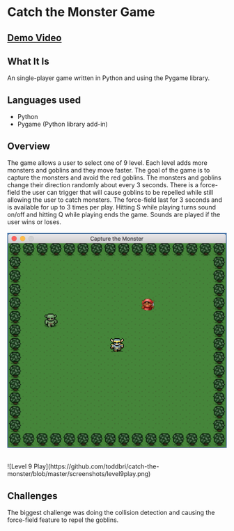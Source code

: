 # Catch the Monster Game
## [Demo Video](https://www.youtube.com/watch?v=yOF8SWaLtsQ&feature=youtu.be)

## What It Is
An single-player game written in Python and using the Pygame library.


## Languages used
* Python
* Pygame (Python library add-in)


## Overview
The game allows a user to select one of 9 level. Each level adds more monsters and goblins and they move faster. The goal of the game is to capture the monsters and avoid the red goblins. The monsters and goblins change their direction randomly about every 3 seconds. There is a force-field the user can trigger that will cause goblins to be repelled while still allowing the user to catch monsters. The force-field last for 3 seconds and is available for up to 3 times per play. Hitting S while playing turns sound on/off and hitting Q while playing ends the game. Sounds are played if the user wins or loses.
<br><br>
![Level 1 Play](https://github.com/toddbri/catch-the-monster/blob/master/screenshots/level1play.png)

<br>
![Level 9 Play](https://github.com/toddbri/catch-the-monster/blob/master/screenshots/level9play.png)

## Challenges
The biggest challenge was doing the collision detection and causing the force-field feature to repel the goblins.
